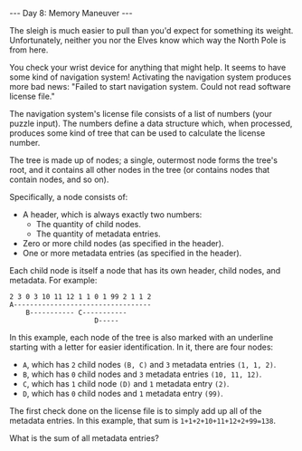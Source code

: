 --- Day 8: Memory Maneuver ---

The sleigh is much easier to pull than you'd expect for something its weight. Unfortunately, neither you nor the Elves know which way the North Pole is from here.

You check your wrist device for anything that might help. It seems to have some kind of navigation system! Activating the navigation system produces more bad news: "Failed to start navigation system. Could not read software license file."

The navigation system's license file consists of a list of numbers (your puzzle input). The numbers define a data structure which, when processed, produces some kind of tree that can be used to calculate the license number.

The tree is made up of nodes; a single, outermost node forms the tree's root, and it contains all other nodes in the tree (or contains nodes that contain nodes, and so on).

Specifically, a node consists of:

 * A header, which is always exactly two numbers:
   * The quantity of child nodes.
   * The quantity of metadata entries.
 * Zero or more child nodes (as specified in the header).
 * One or more metadata entries (as specified in the header).

Each child node is itself a node that has its own header, child nodes, and metadata. For example:

```
2 3 0 3 10 11 12 1 1 0 1 99 2 1 1 2
A----------------------------------
    B----------- C-----------
                     D-----
```

In this example, each node of the tree is also marked with an underline starting with a letter for easier identification. In it, there are four nodes:

 * `A`, which has `2` child nodes `(B, C)` and `3` metadata entries `(1, 1, 2)`.
 * `B`, which has `0` child nodes and `3` metadata entries `(10, 11, 12)`.
 * `C`, which has `1` child node `(D)` and `1` metadata entry `(2)`.
 * `D`, which has `0` child nodes and `1` metadata entry `(99)`.

The first check done on the license file is to simply add up all of the metadata entries. In this example, that sum is `1+1+2+10+11+12+2+99=138`.

What is the sum of all metadata entries?